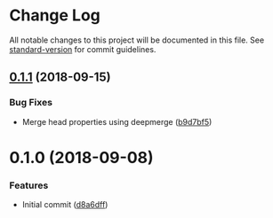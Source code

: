 # Change Log

All notable changes to this project will be documented in this file. See [standard-version](https://github.com/conventional-changelog/standard-version) for commit guidelines.

<a name="0.1.1"></a>
## [0.1.1](https://github.com/ax2inc/multisite-module/compare/v0.1.0...v0.1.1) (2018-09-15)


### Bug Fixes

* Merge head properties using deepmerge ([b9d7bf5](https://github.com/ax2inc/multisite-module/commit/b9d7bf5))



<a name="0.1.0"></a>
# 0.1.0 (2018-09-08)


### Features

* Initial commit ([d8a6dff](https://github.com/ax2inc/multisite-module/commit/d8a6dff))
